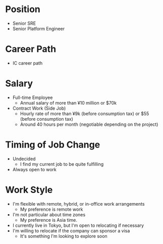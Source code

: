 # Position

- Senior SRE
- Senior Platform Engineer

# Career Path

- IC career path

# Salary

- Full-time Employee
    - Annual salary of more than ¥10 million or $70k
- Contract Work (Side Job)
    - Hourly rate of more than ¥9k (before consumption tax) or $55 (before consumption tax)
    - Around 40 hours per month (negotiable depending on the project)

# Timing of Job Change

- Undecided
    - I find my current job to be quite fulfilling
- Always open to work

# Work Style
- I'm flexible with remote, hybrid, or in-office work arrangements
    - My preference is remote work
- I'm not particular about time zones
    - My preference is Asia time.
- I currently live in Tokyo, but I'm open to relocating if necessary
- I'm willing to relocate if the company can sponsor a visa
    - It's something I'm looking to explore soon
